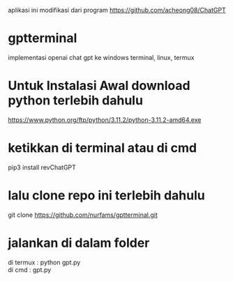aplikasi ini modifikasi dari program https://github.com/acheong08/ChatGPT

# gptterminal
implementasi openai chat gpt ke windows terminal, linux, termux

# Untuk Instalasi Awal download python terlebih dahulu 
https://www.python.org/ftp/python/3.11.2/python-3.11.2-amd64.exe

# ketikkan di terminal atau di cmd
pip3 install revChatGPT

# lalu clone repo ini terlebih dahulu
git clone https://github.com/nurfams/gptterminal.git

# jalankan di dalam folder 
di termux : python gpt.py <br>
di cmd    : gpt.py
